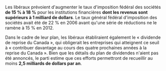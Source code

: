 Les libéraux prévoient d'augmenter le taux d'imposition fédéral des sociétés **de 15 % à 18 %** pour les institutions financières **dont les revenus sont supérieurs à 1 milliard de dollars**. Le taux général fédéral d'imposition des sociétés avait été de 22 % en 2006 avant qu'une série de réductions ne le ramène à 15 % en 2012.

Dans le cadre de leur plan, les libéraux établiraient également le « dividende de reprise du Canada », qui obligerait les entreprises qui atteignent ce seuil à « contribuer davantage au cours des quatre prochaines années à la reprise du Canada ». Bien que les détails du plan de dividendes n'aient pas été annoncés, le parti estime que ces efforts permettront de recueillir au moins **2,5 milliards de dollars par an**.